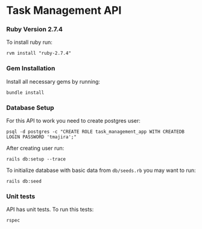 # Task Management API

### Ruby Version 2.7.4
To install ruby run:
```
rvm install "ruby-2.7.4"
```

### Gem Installation
Install all necessary gems by running:
```
bundle install
```

### Database Setup
For this API to work you need to create postgres user:
```
psql -d postgres -c "CREATE ROLE task_management_app WITH CREATEDB LOGIN PASSWORD 'tmajira';"
```
After creating user run:
```
rails db:setup --trace
```
To initialize database with basic data from `db/seeds.rb` you may want to run:
```
rails db:seed
```

### Unit tests
API has unit tests. To run this tests:
```
rspec
```
